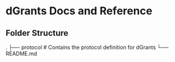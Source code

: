 # dGrants Docs and Reference

## Folder Structure
.
├── protocol                   # Contains the protocol definition for dGrants
└── README.md

